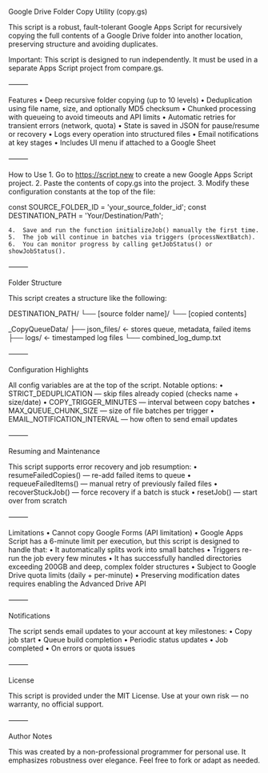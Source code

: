 Google Drive Folder Copy Utility (copy.gs)

This script is a robust, fault-tolerant Google Apps Script for recursively copying the full contents of a Google Drive folder into another location, preserving structure and avoiding duplicates.

Important: This script is designed to run independently.
It must be used in a separate Apps Script project from compare.gs.

⸻

Features
	•	Deep recursive folder copying (up to 10 levels)
	•	Deduplication using file name, size, and optionally MD5 checksum
	•	Chunked processing with queueing to avoid timeouts and API limits
	•	Automatic retries for transient errors (network, quota)
	•	State is saved in JSON for pause/resume or recovery
	•	Logs every operation into structured files
	•	Email notifications at key stages
	•	Includes UI menu if attached to a Google Sheet

⸻

How to Use
	1.	Go to https://script.new to create a new Google Apps Script project.
	2.	Paste the contents of copy.gs into the project.
	3.	Modify these configuration constants at the top of the file:

const SOURCE_FOLDER_ID = 'your_source_folder_id';
const DESTINATION_PATH = 'Your/Destination/Path';


	4.	Save and run the function initializeJob() manually the first time.
	5.	The job will continue in batches via triggers (processNextBatch).
	6.	You can monitor progress by calling getJobStatus() or showJobStatus().

⸻

Folder Structure

This script creates a structure like the following:

DESTINATION_PATH/
└── [source folder name]/
    └── [copied contents]

_CopyQueueData/
├── json_files/     ← stores queue, metadata, failed items
├── logs/           ← timestamped log files
└── combined_log_dump.txt



⸻

Configuration Highlights

All config variables are at the top of the script. Notable options:
	•	STRICT_DEDUPLICATION — skip files already copied (checks name + size/date)
	•	COPY_TRIGGER_MINUTES — interval between copy batches
	•	MAX_QUEUE_CHUNK_SIZE — size of file batches per trigger
	•	EMAIL_NOTIFICATION_INTERVAL — how often to send email updates

⸻

Resuming and Maintenance

This script supports error recovery and job resumption:
	•	resumeFailedCopies() — re-add failed items to queue
	•	requeueFailedItems() — manual retry of previously failed files
	•	recoverStuckJob() — force recovery if a batch is stuck
	•	resetJob() — start over from scratch

⸻

Limitations
	•	Cannot copy Google Forms (API limitation)
	•	Google Apps Script has a 6-minute limit per execution, but this script is designed to handle that:
	•	It automatically splits work into small batches
	•	Triggers re-run the job every few minutes
	•	It has successfully handled directories exceeding 200GB and deep, complex folder structures
	•	Subject to Google Drive quota limits (daily + per-minute)
	•	Preserving modification dates requires enabling the Advanced Drive API

⸻

Notifications

The script sends email updates to your account at key milestones:
	•	Copy job start
	•	Queue build completion
	•	Periodic status updates
	•	Job completed
	•	On errors or quota issues

⸻

License

This script is provided under the MIT License.
Use at your own risk — no warranty, no official support.

⸻

Author Notes

This was created by a non-professional programmer for personal use.
It emphasizes robustness over elegance.
Feel free to fork or adapt as needed.
